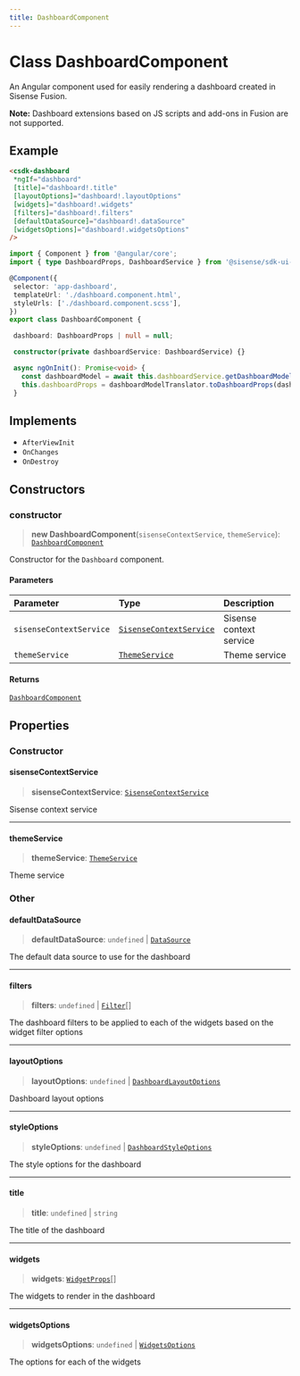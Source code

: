 ```yaml
---
title: DashboardComponent
---
```


# Class DashboardComponent <Badge type="beta" text="Beta" />

An Angular component used for easily rendering a dashboard created in Sisense Fusion.

**Note:** Dashboard extensions based on JS scripts and add-ons in Fusion are not supported.

## Example

```html
<csdk-dashboard
 *ngIf="dashboard"
 [title]="dashboard!.title"
 [layoutOptions]="dashboard!.layoutOptions"
 [widgets]="dashboard!.widgets"
 [filters]="dashboard!.filters"
 [defaultDataSource]="dashboard!.dataSource"
 [widgetsOptions]="dashboard!.widgetsOptions"
/>
```

```ts
import { Component } from '@angular/core';
import { type DashboardProps, DashboardService } from '@sisense/sdk-ui-angular';

@Component({
 selector: 'app-dashboard',
 templateUrl: './dashboard.component.html',
 styleUrls: ['./dashboard.component.scss'],
})
export class DashboardComponent {

 dashboard: DashboardProps | null = null;

 constructor(private dashboardService: DashboardService) {}

 async ngOnInit(): Promise<void> {
   const dashboardModel = await this.dashboardService.getDashboardModel('60f3e3e3e4b0e3e3e4b0e3e3', { includeWidgets: true, includeFilters: true });
   this.dashboardProps = dashboardModelTranslator.toDashboardProps(dashboardModel);
 }
```

## Implements

- `AfterViewInit`
- `OnChanges`
- `OnDestroy`

## Constructors

### constructor

> **new DashboardComponent**(`sisenseContextService`, `themeService`): [`DashboardComponent`](class.DashboardComponent.md)

Constructor for the `Dashboard` component.

#### Parameters

| Parameter | Type | Description |
| :------ | :------ | :------ |
| `sisenseContextService` | [`SisenseContextService`](../contexts/class.SisenseContextService.md) | Sisense context service |
| `themeService` | [`ThemeService`](../contexts/class.ThemeService.md) | Theme service |

#### Returns

[`DashboardComponent`](class.DashboardComponent.md)

## Properties

### Constructor

#### sisenseContextService

> **sisenseContextService**: [`SisenseContextService`](../contexts/class.SisenseContextService.md)

Sisense context service

***

#### themeService

> **themeService**: [`ThemeService`](../contexts/class.ThemeService.md)

Theme service

### Other

#### defaultDataSource

> **defaultDataSource**: `undefined` \| [`DataSource`](../../sdk-data/type-aliases/type-alias.DataSource.md)

The default data source to use for the dashboard

***

#### filters

> **filters**: `undefined` \| [`Filter`](../../sdk-data/interfaces/interface.Filter.md)[]

The dashboard filters to be applied to each of the widgets based on the widget filter options

***

#### layoutOptions

> **layoutOptions**: `undefined` \| [`DashboardLayoutOptions`](../interfaces/interface.DashboardLayoutOptions.md)

Dashboard layout options

***

#### styleOptions

> **styleOptions**: `undefined` \| [`DashboardStyleOptions`](../../sdk-ui/type-aliases/type-alias.DashboardStyleOptions.md)

The style options for the dashboard

***

#### title

> **title**: `undefined` \| `string`

The title of the dashboard

***

#### widgets

> **widgets**: [`WidgetProps`](../type-aliases/type-alias.WidgetProps.md)[]

The widgets to render in the dashboard

***

#### widgetsOptions

> **widgetsOptions**: `undefined` \| [`WidgetsOptions`](../type-aliases/type-alias.WidgetsOptions.md)

The options for each of the widgets

